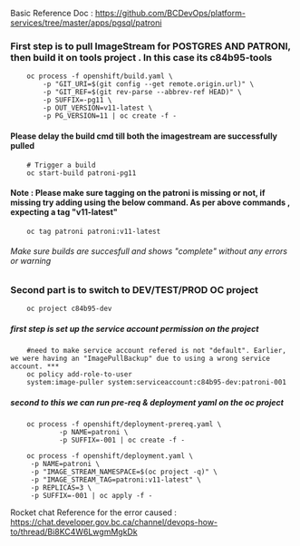 Basic Reference Doc : https://github.com/BCDevOps/platform-services/tree/master/apps/pgsql/patroni

### First step is to pull ImageStream for POSTGRES AND PATRONI, then build it on tools project . In this case its  c84b95-tools

        oc process -f openshift/build.yaml \
            -p "GIT_URI=$(git config --get remote.origin.url)" \
            -p "GIT_REF=$(git rev-parse --abbrev-ref HEAD)" \
            -p SUFFIX=-pg11 \
            -p OUT_VERSION=v11-latest \
            -p PG_VERSION=11 | oc create -f -

#### Please delay the build cmd till both the imagestream are successfully pulled

        # Trigger a build
        oc start-build patroni-pg11
        
#### Note : Please make sure tagging on the patroni is missing or not, if missing try adding using the below command. As per above commands , expecting a tag "v11-latest"

   
        oc tag patroni patroni:v11-latest

###### Make sure builds are succesfull and shows "complete" without any errors or warning

### Second part is to switch to DEV/TEST/PROD OC project
        oc project c84b95-dev
        
##### first step is set up the service account permission on the project
        #need to make service account refered is not "default". Earlier, we were having an "ImagePullBackup" due to using a wrong service account. *** 
        oc policy add-role-to-user
        system:image-puller system:serviceaccount:c84b95-dev:patroni-001


##### second to this we can  run pre-req & deployment yaml on the oc project

        oc process -f openshift/deployment-prereq.yaml \
                -p NAME=patroni \
                -p SUFFIX=-001 | oc create -f -

        oc process -f openshift/deployment.yaml \
         -p NAME=patroni \
         -p "IMAGE_STREAM_NAMESPACE=$(oc project -q)" \
         -p "IMAGE_STREAM_TAG=patroni:v11-latest" \
         -p REPLICAS=3 \
         -p SUFFIX=-001 | oc apply -f -





Rocket chat Reference for the error caused : https://chat.developer.gov.bc.ca/channel/devops-how-to/thread/Bi8KC4W6LwgmMgkDk
